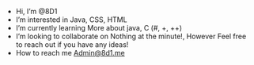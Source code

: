 - Hi, I’m @8D1
- I’m interested in Java, CSS, HTML
- I’m currently learning More about java, C (#, +, ++) 
- I’m looking to collaborate on Nothing at the minute!, However Feel free to reach out if you have any ideas!
- How to reach me Admin@8d1.me

<!---
8D1/8D1 is a ✨ special ✨ repository because its `README.md` (this file) appears on your GitHub profile.
You can click the Preview link to take a look at your changes.
--->

